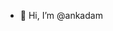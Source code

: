 - 👋 Hi, I’m @ankadam

<!---
ankadam/ankadam is a ✨ special ✨ repository because its `README.md` (this file) appears on your GitHub profile.
You can click the Preview link to take a look at your changes.
--->
